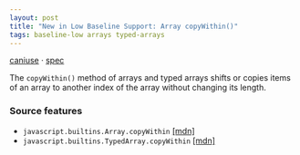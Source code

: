 ```yaml
---
layout: post
title: "New in Low Baseline Support: Array copyWithin()"
tags: baseline-low arrays typed-arrays
---
```


[caniuse](https://caniuse.com/?search=array-copywithin) · [spec](https://tc39.es/ecma262/multipage/indexed-collections.html#sec-array.prototype.copywithin)

The `copyWithin()` method of arrays and typed arrays shifts or copies items of an array to another index of the array without changing its length.

### Source features

- ``javascript.builtins.Array.copyWithin`` [[mdn]](https://developer.mozilla.org/en-US/search?q=javascript.builtins.Array.copyWithin)
- ``javascript.builtins.TypedArray.copyWithin`` [[mdn]](https://developer.mozilla.org/en-US/search?q=javascript.builtins.TypedArray.copyWithin)
